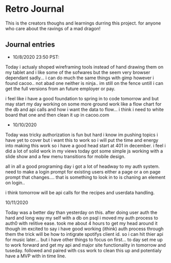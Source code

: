 # Retro Journal

This is the creators thoughs and learnings durring this project. for anyone who care about the ravings of a mad dragon!

## Journal entries

* 10/8/2020 23:50 PST:

Today i actualy shoped wireframing tools instead of hand drawing them on my tablet and i like some of the sofwares but the seem very browser dependant sadly... i can do much the same things with gimp however i found cacoo.. not abad one neither is ninja..  im still on the fence untill i can get the full versions from an future employer or pay.

i feel like i have a good foundation to spring in to code tomorrow and but may start my day working on some more ground work like a flow chart for the db and api calls and how i want the data to flow... i think i need to white board that one and then clean it up in cacoo.com

* 10/10/2020

Today was tricky authorization is fun but hard i know im pushing topics i have yet to cover but i want this to work so i will put the time and energy into making this work so i have a good head start at 401 in december.
i feel i did a lot of solid work in my views today got some simple js working with a slide show and a few menu transitions for mobile design.

all in all a good programing day i got a lot of headway to my auth system. need to make a login prompt for existing users either a page or a on page prompt that changes.... that is something to look in to is chaning an element on login..

i think tomorrow will be api calls for the recipes and userdata handling.


10/11/2020

Today was a better day than yesterday on this. after doing user auth the hard and long way my self with a db on psql i moved my auth process to auth0 with relitive ease. took me about 4 hours to get my head around it though im excited to say i have good working (ithink) auth process through them the trick will be how to intigrate spotifys client id. so i can hit thier api for music later... but i have other things to focus on first... to day set me up to work forward and get my api and major site functionality in tomorrow and tuseday. followed and paired with css work to clean this up and potentialy have a MVP with in time line.